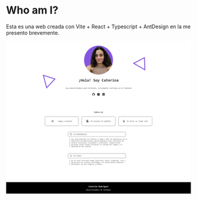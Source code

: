 # Who am I?

Esta es una web creada con Vite + React + Typescript + AntDesign en la me presento brevemente.

![App screenshot](https://raw.githubusercontent.com/caterinarodriguezdev/who-am-i/main/who-am-i/src/assets/app-screenshot.png)
